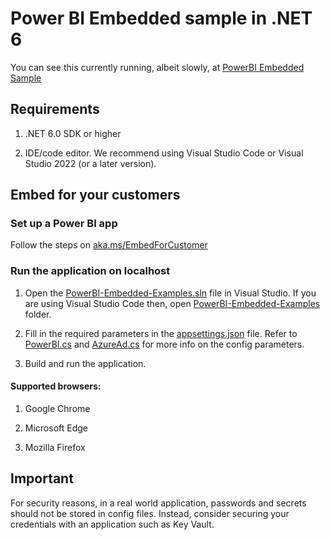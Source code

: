 # Power BI Embedded sample in .NET 6

You can see this currently running, albeit slowly, at [PowerBI Embedded Sample](https://pbicb.azurewebsites.net/)

## Requirements

1. .NET 6.0 SDK or higher

2. IDE/code editor. We recommend using Visual Studio Code or Visual Studio 2022 (or a later version).


## Embed for your customers

### Set up a Power BI app

Follow the steps on [aka.ms/EmbedForCustomer](https://aka.ms/embedforcustomer)

### Run the application on localhost

1. Open the [PowerBI-Embedded-Examples.sln](./PowerBI-Embedded-Examples.sln) file in Visual Studio. If you are using Visual Studio Code then, open [PowerBI-Embedded-Examples](./PowerBI-Embedded-Examples) folder.

2. Fill in the required parameters in the [appsettings.json](./PowerBI-Embedded-Examples/appsettings.json) file. Refer to [PowerBI.cs](./PowerBI-Embedded-Examples/Models/PowerBI.cs) and [AzureAd.cs](./PowerBI-Embedded-Examples/Models/AzureAd.cs) for more info on the config parameters.

3. Build and run the application.

#### Supported browsers:

1. Google Chrome

2. Microsoft Edge

3. Mozilla Firefox

## Important

For security reasons, in a real world application, passwords and secrets should not be stored in config files. Instead, consider securing your credentials with an application such as Key Vault.
